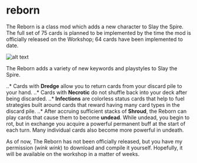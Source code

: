 # reborn

The Reborn is a class mod which adds a new character to Slay the Spire. The full set of 75 cards is planned to be implemented
by the time the mod is officially released on the Workshop; 64 cards have been implemented to date.

![alt text](https://i.gyazo.com/b20a31a4ffbb4ab5a7aed005f7ba1aa4.jpg "Reborn Starter Deck")

The Reborn adds a variety of new keywords and playstyles to Slay the Spire.

..* Cards with **Dredge** allow you to return cards from your discard pile to your hand.
..* Cards with **Necrotic** do not shuffle back into your deck after being discarded.
..* **Infections** are colorless status cards that help to fuel strategies built around cards that reward having many card
types in the discard pile.
..* After accruing sufficient stacks of **Shroud**, the Reborn can play cards that cause them to become **undead**. While undead,
you begin to rot, but in exchange you acquire a powerful permanent buff at the start of each turn. Many individual cards also
become more powerful in undeath.

As of now, The Reborn has not been officially released, but you have my permission (*wink wink*) to download and compile it
yourself. Hopefully, it will be available on the workshop in a matter of weeks.

